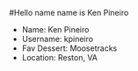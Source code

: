 #Hello name name is Ken Pineiro

* Name: Ken Pineiro
* Username: kpineiro
* Fav Dessert: Moosetracks
* Location: Reston, VA
